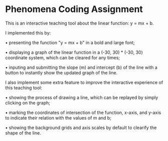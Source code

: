 # Phenomena Coding Assignment

This is an interactive teaching tool about the linear function: y = mx + b.

I implemented this by:

• presenting the function "y = mx + b" in a bold and large font;

• displaying a graph of the linear function in a (-30, 30) * (-30, 30) coordinate system, which can be cleared for any times;

• inputing and submitting the slope (m) and intercept (b) of the line with a button to instantly show the updated graph of the line.

I also implement some extra feature to improve the interactive experience of this teaching tool:

• showing the process of drawing a line, which can be replayed by simply clicking on the graph;

• marking the coordinates of intersection of the function, x-axis, and y-axis to indicate their relation with the values of m and b;

• showing the background grids and axis scales by default to clearify the shape of the line.
